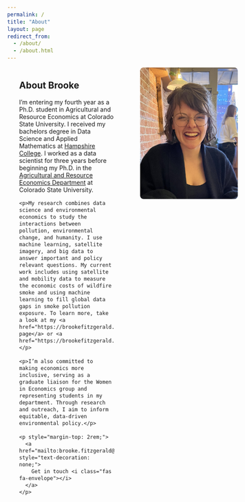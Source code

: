 ```yaml
---
permalink: /
title: "About"
layout: page
redirect_from: 
  - /about/
  - /about.html
---
```


<style>
  @media (max-width: 768px) {
    .responsive-grid {
      display: block !important;
    }
  }
</style>
<div class="responsive-grid" style="display: grid; grid-template-columns: 55% 45%; gap: 2rem; align-items: start;">
  <div style="width: 80%; margin: 0 auto;">
    <h2>About Brooke</h2>
    <p>I’m entering my fourth year as a Ph.D. student in Agricultural and Resource Economics at Colorado State University. I received my bachelors degree in Data Science and Applied Mathematics at <a href="https://www.hampshire.edu/">Hampshire College</a>. I worked as a data scientist for three years before beginning my Ph.D. in the <a href="https://agsci.colostate.edu/dare/">Agricultural and Resource Economics Department</a> at Colorado State University.</p>

    <p>My research combines data science and environmental economics to study the interactions between pollution, environmental change, and humanity. I use machine learning, satellite imagery, and big data to answer important and policy relevant questions. My current work includes using satellite and mobility data to measure the economic costs of wildfire smoke and using machine learning to fill global data gaps in smoke pollution exposure. To learn more, take a look at my <a href="https://brookefitzgerald.com/research/">research page</a> or <a href="https://brookefitzgerald.com/cv/">CV</a>.</p>

    <p>I’m also committed to making economics more inclusive, serving as a graduate liaison for the Women in Economics group and representing students in my department. Through research and outreach, I aim to inform equitable, data-driven environmental policy.</p>

    <p style="margin-top: 2rem;">
      <a href="mailto:brooke.fitzgerald@colostate.edu" style="text-decoration: none;">
        Get in touch <i class="fas fa-envelope"></i>
      </a>
    </p>
  </div>
  <div style="display: flex; justify-content: center; align-items: center;">
    <img src="/files/main_page_photo.jpg" alt="Brooke Fitzgerald" style="width: 100%; height: auto; border-radius: 8px;">
  </div>
</div>
